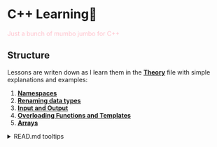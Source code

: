 # C++ Learning🩷

<span style="color:pink">Just a bunch of mumbo jumbo for C++</span>

## Structure
Lessons are writen down as I learn them in the [**Theory**](./Theory.cpp) file with simple explanations and examples:

1. [**Namespaces**](./Theory.cpp#L10)
2. [**Renaming data types**](./Theory.cpp#L40)
3. [**Input and Output**](./Theory.cpp#L58)
4. [**Overloading Functions and Templates**](./Theory.cpp#L91)
5. [**Arrays**](./Theory.cpp#L142) 

<details>
  <summary>READ.md tooltips</summary>
  
  - `#L42` appended at the end of address for line jump
  - `![Alt text]` or `![Logo]` for images
  - `<pre></pre>` for multiline code
    
</details>
